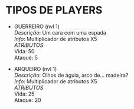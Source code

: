 # TIPOS DE PLAYERS

* GUERREIRO (nvl 1)  
*Descrição*: Um cara com uma espada  
*Info*: Multiplicador de atributos X5  
*ATRIBUTOS*  
Vida: 50  
Ataque: 5  

* ARQUEIRO (nvl 1)  
*Descrição*: Olhos de águia, arco de... madeira?  
*Info*: Multiplicador de atributos X5  
*ATRIBUTOS*  
Vida: 25  
Ataque: 20  